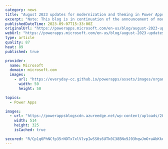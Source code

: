 ```yaml
---
category: news
title: "August 2023 updates for modernization and theming in Power Apps"
excerpt: "Note: This blog is in continuation of the announcement of modern controls coming to canvas apps &amp; new look for model driven apps. You can find the July 2023 updates here. Modern controls updates in canvas apps In the month of August, there was critical progress made on the journey to modernize Power"
publishedDateTime: 2023-09-07T15:33:00Z
originalUrl: "https://powerapps.microsoft.com/en-us/blog/august-2023-updates-for-modernization-and-theming-in-power-apps/"
webUrl: "https://powerapps.microsoft.com/en-us/blog/august-2023-updates-for-modernization-and-theming-in-power-apps/"
type: article
quality: 87
heat: 89
published: true

provider:
  name: Microsoft
  domain: microsoft.com
  images:
    - url: "https://everyday-cc.github.io/powerapps/assets/images/organizations/microsoft.com-50x50.jpg"
      width: 50
      height: 50

topics:
  - Power Apps

images:
  - url: "https://powerappsblogscdn.azureedge.net/wp-content/uploads/2023/08/Screenshot-2023-08-28-at-10.58.20-PM.png"
    width: 514
    height: 325
    isCached: true

secured: "R/Cp1q6PhNCfp35rNOTx7xlVlvpIwSS0s6UTk0C38BNx9J03hqwJmOraAbKkqW8kNp7Kdue2G2d183JU8dgJNDmznW7r1CTZ9oGharyxbUHAIdGvoTIuUT3DHSku5XehxY/K5lpG2Zzq4vV69seA6udgM/nTo39Dp13kUU2MvMoKKnDZN5AWYL7Ma//FpxEB2Ommqmv4h04Hl5ASfGM8WPaW1BHOXPt8RrnYHYKAcxcUt6UiuDxEkFzqDfFNfVYZziwVeEFUKMDXRDgVQF/4yA8+oZijVwSTeXTiiXqzfciK2SEvvYrsmoFkgfX3EKEpFLlwiHXQ4KviQa/SXZHlQ4hiZafD24uqLrtHZkVxRm8=;Xi5sGeuOlCjZF0+m8cvsQg=="
---
```


